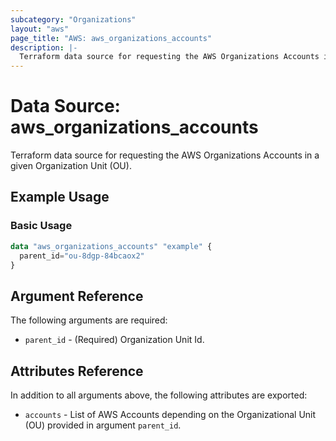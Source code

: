 ```yaml
---
subcategory: "Organizations"
layout: "aws"
page_title: "AWS: aws_organizations_accounts"
description: |-
  Terraform data source for requesting the AWS Organizations Accounts in a given Organization Unit (OU).
---
```


# Data Source: aws_organizations_accounts

  Terraform data source for requesting the AWS Organizations Accounts in a given Organization Unit (OU).

## Example Usage

### Basic Usage

```terraform
data "aws_organizations_accounts" "example" {
  parent_id="ou-8dgp-84bcaox2"
}
```

## Argument Reference

The following arguments are required:

* `parent_id` - (Required) Organization Unit Id.

## Attributes Reference

In addition to all arguments above, the following attributes are exported:

* `accounts` - List of AWS Accounts depending on the Organizational Unit (OU) provided in argument `parent_id`.

